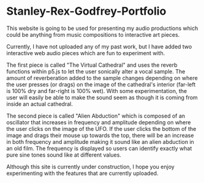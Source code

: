 # Stanley-Rex-Godfrey-Portfolio

This website is going to be used for presenting my audio productions which could be anything from music compositions to interactive art pieces.

Currently, I have not uploaded any of my past work, but I have added two interactive web audio pieces which are fun to experiment with.

The first piece is called "The Virtual Cathedral" and uses the reverb functions within p5.js to let the user sonically alter a vocal sample. The amount of reverberation added to the sample changes depending on where the user presses (or drags) on the image of the cathedral's interior (far-left is 100% dry and far-right is 100% wet). With some experimentation, the user will easily be able to make the sound seem as though it is coming from inside an actual cathedral.

The second piece is called "Alien Abduction" which is composed of an oscillator that increases in frequency and amplitude depending on where the user clicks on the image of the UFO. If the user clicks the bottom of the image and drags their mouse up towards the top, there will be an increase in both frequency and amplitude making it sound like an alien abduction in an old film. The frequency is displayed so users can identify exactly what pure sine tones sound like at different values.

Although this site is currently under construction, I hope you enjoy experimenting with the features that are currently uploaded.
